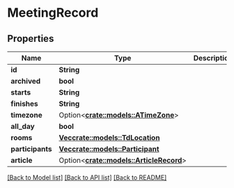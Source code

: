 # MeetingRecord

## Properties

Name | Type | Description | Notes
------------ | ------------- | ------------- | -------------
**id** | **String** |  | 
**archived** | **bool** |  | 
**starts** | **String** |  | 
**finishes** | **String** |  | 
**timezone** | Option<[**crate::models::ATimeZone**](ATimeZone.md)> |  | [optional]
**all_day** | **bool** |  | 
**rooms** | [**Vec<crate::models::TdLocation>**](TD_Location.md) |  | 
**participants** | [**Vec<crate::models::Participant>**](Participant.md) |  | 
**article** | Option<[**crate::models::ArticleRecord**](ArticleRecord.md)> |  | [optional]

[[Back to Model list]](../README.md#documentation-for-models) [[Back to API list]](../README.md#documentation-for-api-endpoints) [[Back to README]](../README.md)


